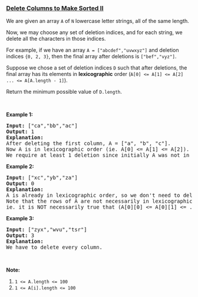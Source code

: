 ### [Delete Columns to Make Sorted II](https://leetcode.com/problems/delete-columns-to-make-sorted-ii)

<p>We are given an array&nbsp;<code>A</code> of <code>N</code> lowercase letter strings, all of the same length.</p>

<p>Now, we may choose any set of deletion indices, and for each string, we delete all the characters in those indices.</p>

<p>For example, if we have an array <code>A = [&quot;abcdef&quot;,&quot;uvwxyz&quot;]</code> and deletion indices <code>{0, 2, 3}</code>, then the final array after deletions is <code>[&quot;bef&quot;,&quot;vyz&quot;]</code>.</p>

<p>Suppose we chose a set of deletion indices <code>D</code> such that after deletions, the final array has its elements in <strong>lexicographic</strong> order (<code>A[0] &lt;= A[1] &lt;= A[2] ... &lt;= A[A.length - 1]</code>).</p>

<p>Return the minimum possible value of <code>D.length</code>.</p>

<p>&nbsp;</p>

<div>
<div>
<ol>
</ol>
</div>
</div>

<div>
<p><strong>Example 1:</strong></p>

<pre>
<strong>Input: </strong><span id="example-input-1-1">[&quot;ca&quot;,&quot;bb&quot;,&quot;ac&quot;]</span>
<strong>Output: </strong><span id="example-output-1">1</span>
<strong>Explanation: </strong>
After deleting the first column, A = [&quot;a&quot;, &quot;b&quot;, &quot;c&quot;].
Now A is in lexicographic order (ie. A[0] &lt;= A[1] &lt;= A[2]).
We require at least 1 deletion since initially A was not in lexicographic order, so the answer is 1.
</pre>

<div>
<p><strong>Example 2:</strong></p>

<pre>
<strong>Input: </strong><span>[&quot;xc&quot;,&quot;yb&quot;,&quot;za&quot;]</span>
<strong>Output: </strong><span id="example-output-2">0</span>
<strong>Explanation: </strong>
A is already in lexicographic order, so we don&#39;t need to delete anything.
Note that the rows of A are not necessarily in lexicographic order:
ie. it is NOT necessarily true that (A[0][0] &lt;= A[0][1] &lt;= ...)
</pre>

<div>
<p><strong>Example 3:</strong></p>

<pre>
<strong>Input: </strong><span id="example-input-3-1">[&quot;zyx&quot;,&quot;wvu&quot;,&quot;tsr&quot;]</span>
<strong>Output: </strong><span id="example-output-3">3</span>
<strong>Explanation: </strong>
We have to delete every column.
</pre>

<p>&nbsp;</p>

<div>
<div>
<p><strong>Note:</strong></p>

<ol>
	<li><code>1 &lt;= A.length &lt;= 100</code></li>
	<li><code>1 &lt;= A[i].length &lt;= 100</code></li>
</ol>
</div>
</div>
</div>
</div>
</div>
